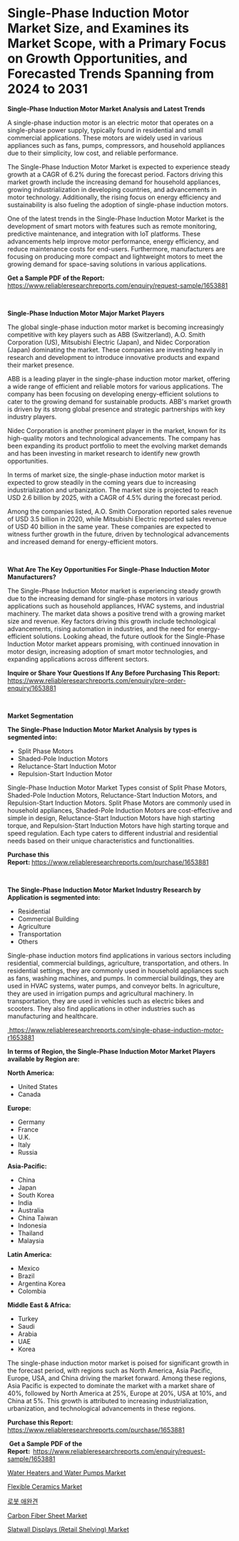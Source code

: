 <p><h1>Single-Phase Induction Motor Market Size, and Examines its Market Scope, with a Primary Focus on Growth Opportunities, and Forecasted Trends Spanning from 2024 to 2031</h1></p><p><strong>Single-Phase Induction Motor Market Analysis and Latest Trends</strong></p>
<p><p>A single-phase induction motor is an electric motor that operates on a single-phase power supply, typically found in residential and small commercial applications. These motors are widely used in various appliances such as fans, pumps, compressors, and household appliances due to their simplicity, low cost, and reliable performance.</p><p>The Single-Phase Induction Motor Market is expected to experience steady growth at a CAGR of 6.2% during the forecast period. Factors driving this market growth include the increasing demand for household appliances, growing industrialization in developing countries, and advancements in motor technology. Additionally, the rising focus on energy efficiency and sustainability is also fueling the adoption of single-phase induction motors.</p><p>One of the latest trends in the Single-Phase Induction Motor Market is the development of smart motors with features such as remote monitoring, predictive maintenance, and integration with IoT platforms. These advancements help improve motor performance, energy efficiency, and reduce maintenance costs for end-users. Furthermore, manufacturers are focusing on producing more compact and lightweight motors to meet the growing demand for space-saving solutions in various applications.</p></p>
<p><strong>Get a Sample PDF of the Report:&nbsp;</strong> <a href="https://www.reliableresearchreports.com/enquiry/request-sample/1653881">https://www.reliableresearchreports.com/enquiry/request-sample/1653881</a></p>
<p>&nbsp;</p>
<p><strong>Single-Phase Induction Motor Major Market Players</strong></p>
<p><p>The global single-phase induction motor market is becoming increasingly competitive with key players such as ABB (Switzerland), A.O. Smith Corporation (US), Mitsubishi Electric (Japan), and Nidec Corporation (Japan) dominating the market. These companies are investing heavily in research and development to introduce innovative products and expand their market presence.</p><p>ABB is a leading player in the single-phase induction motor market, offering a wide range of efficient and reliable motors for various applications. The company has been focusing on developing energy-efficient solutions to cater to the growing demand for sustainable products. ABB's market growth is driven by its strong global presence and strategic partnerships with key industry players.</p><p>Nidec Corporation is another prominent player in the market, known for its high-quality motors and technological advancements. The company has been expanding its product portfolio to meet the evolving market demands and has been investing in market research to identify new growth opportunities.</p><p>In terms of market size, the single-phase induction motor market is expected to grow steadily in the coming years due to increasing industrialization and urbanization. The market size is projected to reach USD 2.6 billion by 2025, with a CAGR of 4.5% during the forecast period.</p><p>Among the companies listed, A.O. Smith Corporation reported sales revenue of USD 3.5 billion in 2020, while Mitsubishi Electric reported sales revenue of USD 40 billion in the same year. These companies are expected to witness further growth in the future, driven by technological advancements and increased demand for energy-efficient motors.</p></p>
<p>&nbsp;</p>
<p><strong>What Are The Key Opportunities For Single-Phase Induction Motor Manufacturers?</strong></p>
<p><p>The Single-Phase Induction Motor market is experiencing steady growth due to the increasing demand for single-phase motors in various applications such as household appliances, HVAC systems, and industrial machinery. The market data shows a positive trend with a growing market size and revenue. Key factors driving this growth include technological advancements, rising automation in industries, and the need for energy-efficient solutions. Looking ahead, the future outlook for the Single-Phase Induction Motor market appears promising, with continued innovation in motor design, increasing adoption of smart motor technologies, and expanding applications across different sectors.</p></p>
<p><strong>Inquire or Share Your Questions If Any Before Purchasing This Report:</strong> <a href="https://www.reliableresearchreports.com/enquiry/pre-order-enquiry/1653881">https://www.reliableresearchreports.com/enquiry/pre-order-enquiry/1653881</a></p>
<p>&nbsp;</p>
<p><strong>Market Segmentation</strong></p>
<p><strong>The Single-Phase Induction Motor Market Analysis by types is segmented into:</strong></p>
<p><ul><li>Split Phase Motors</li><li>Shaded-Pole Induction Motors</li><li>Reluctance-Start Induction Motor</li><li>Repulsion-Start Induction Motor</li></ul></p>
<p><p>Single-Phase Induction Motor Market Types consist of Split Phase Motors, Shaded-Pole Induction Motors, Reluctance-Start Induction Motors, and Repulsion-Start Induction Motors. Split Phase Motors are commonly used in household appliances, Shaded-Pole Induction Motors are cost-effective and simple in design, Reluctance-Start Induction Motors have high starting torque, and Repulsion-Start Induction Motors have high starting torque and speed regulation. Each type caters to different industrial and residential needs based on their unique characteristics and functionalities.</p></p>
<p><strong>Purchase this Report:&nbsp;</strong><a href="https://www.reliableresearchreports.com/purchase/1653881">https://www.reliableresearchreports.com/purchase/1653881</a></p>
<p>&nbsp;</p>
<p><strong>The Single-Phase Induction Motor Market Industry Research by Application is segmented into:</strong></p>
<p><ul><li>Residential</li><li>Commercial Building</li><li>Agriculture</li><li>Transportation</li><li>Others</li></ul></p>
<p><p>Single-phase induction motors find applications in various sectors including residential, commercial buildings, agriculture, transportation, and others. In residential settings, they are commonly used in household appliances such as fans, washing machines, and pumps. In commercial buildings, they are used in HVAC systems, water pumps, and conveyor belts. In agriculture, they are used in irrigation pumps and agricultural machinery. In transportation, they are used in vehicles such as electric bikes and scooters. They also find applications in other industries such as manufacturing and healthcare.</p></p>
<p><a href="https://www.reliableresearchreports.com/single-phase-induction-motor-r1653881">&nbsp;https://www.reliableresearchreports.com/single-phase-induction-motor-r1653881</a></p>
<p><strong>In terms of Region, the Single-Phase Induction Motor Market Players available by Region are:</strong></p>
<p>
    <p> <strong> North America: </strong>
        <ul>
            <li>United States</li>
            <li>Canada</li>
        </ul>
        </p> 
    <p> <strong> Europe: </strong>
        <ul>
            <li>Germany</li>
            <li>France</li>
            <li>U.K.</li>
            <li>Italy</li>
            <li>Russia</li>
        </ul>
        </p> 
    <p> <strong> Asia-Pacific: </strong>
        <ul>
            <li>China</li>
            <li>Japan</li>
            <li>South Korea</li>
            <li>India</li>
            <li>Australia</li>
            <li>China Taiwan</li>
            <li>Indonesia</li>
            <li>Thailand</li>
            <li>Malaysia</li>
        </ul>
        </p> 
    <p> <strong> Latin America: </strong>
        <ul>
            <li>Mexico</li>
            <li>Brazil</li>
            <li>Argentina Korea</li>
            <li>Colombia</li>
        </ul>
        </p> 
    <p> <strong> Middle East & Africa: </strong>
        <ul>
            <li>Turkey</li>
            <li>Saudi</li>
            <li>Arabia</li>
            <li>UAE</li>
            <li>Korea</li>
        </ul>
    </p>
    </p>
<p><p>The single-phase induction motor market is poised for significant growth in the forecast period, with regions such as North America, Asia Pacific, Europe, USA, and China driving the market forward. Among these regions, Asia Pacific is expected to dominate the market with a market share of 40%, followed by North America at 25%, Europe at 20%, USA at 10%, and China at 5%. This growth is attributed to increasing industrialization, urbanization, and technological advancements in these regions.</p></p>
<p><strong>Purchase this Report: </strong><a href="https://www.reliableresearchreports.com/purchase/1653881">https://www.reliableresearchreports.com/purchase/1653881</a></p>
<p>&nbsp;<strong>Get a Sample PDF of the Report:&nbsp;&nbsp;</strong><a href="https://www.reliableresearchreports.com/enquiry/request-sample/1653881">https://www.reliableresearchreports.com/enquiry/request-sample/1653881</a></p>
<p><strong></strong></p>
<p><p><a href="https://github.com/changoleonlaverguenzanoexiste/Market-Research-Report-List-3/blob/main/water-heaters-and-water-pumps-market.md">Water Heaters and Water Pumps Market</a></p><p><a href="https://issuu.com/reportprime-2/docs/flexible-ceramics-market-size-2030.pptx">Flexible Ceramics Market</a></p><p><a href="https://github.com/vss5505pa7z1p/Market-Research-Report-List-1/blob/main/661181636319.md">로봇 애완견</a></p><p><a href="https://issuu.com/reportprime-2/docs/carbon-fiber-sheet-market-size-2030.pptx">Carbon Fiber Sheet Market</a></p><p><a href="https://github.com/dimitrishawkinswaynenp91rgz/Market-Research-Report-List-2/blob/main/slatwall-displays-retail-shelving-market.md">Slatwall Displays (Retail Shelving) Market</a></p></p>
